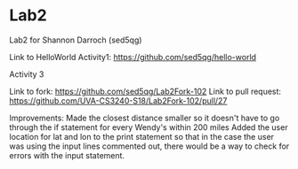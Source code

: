 # Lab2
Lab2 for Shannon Darroch (sed5qg)

Link to HelloWorld Activity1: https://github.com/sed5qg/hello-world

Activity 3

Link to fork: https://github.com/sed5qg/Lab2Fork-102
Link to pull request: https://github.com/UVA-CS3240-S18/Lab2Fork-102/pull/27

Improvements:
Made the closest distance smaller so it doesn't have to go through the if statement for every Wendy's within 200 miles
Added the user location for lat and lon to the print statement so that in the case the user was using the input lines commented out, there would be a way to check for errors with the input statement.
